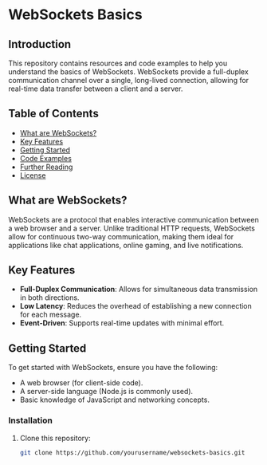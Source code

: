 # WebSockets Basics

## Introduction
This repository contains resources and code examples to help you understand the basics of WebSockets. WebSockets provide a full-duplex communication channel over a single, long-lived connection, allowing for real-time data transfer between a client and a server.

## Table of Contents
- [What are WebSockets?](#what-are-websockets)
- [Key Features](#key-features)
- [Getting Started](#getting-started)
- [Code Examples](#code-examples)
- [Further Reading](#further-reading)
- [License](#license)

## What are WebSockets?
WebSockets are a protocol that enables interactive communication between a web browser and a server. Unlike traditional HTTP requests, WebSockets allow for continuous two-way communication, making them ideal for applications like chat applications, online gaming, and live notifications.

## Key Features
- **Full-Duplex Communication**: Allows for simultaneous data transmission in both directions.
- **Low Latency**: Reduces the overhead of establishing a new connection for each message.
- **Event-Driven**: Supports real-time updates with minimal effort.

## Getting Started
To get started with WebSockets, ensure you have the following:
- A web browser (for client-side code).
- A server-side language (Node.js is commonly used).
- Basic knowledge of JavaScript and networking concepts.

### Installation
1. Clone this repository:
   ```bash
   git clone https://github.com/yourusername/websockets-basics.git



